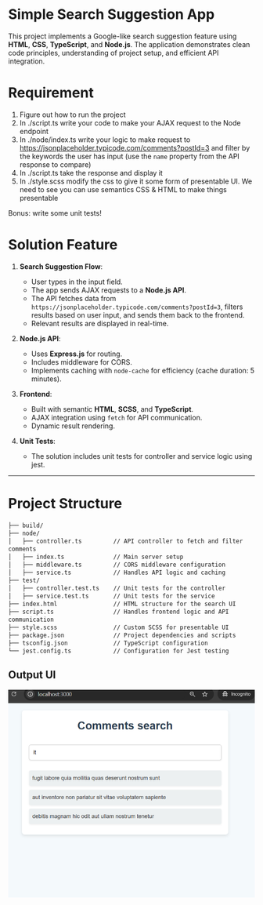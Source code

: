 # Simple Search Suggestion App

This project implements a Google-like search suggestion feature using **HTML**, **CSS**, **TypeScript**, and **Node.js**. The application demonstrates clean code principles, understanding of project setup, and efficient API integration.

# Requirement

1. Figure out how to run the project
2. In ./script.ts write your code to make your AJAX request to the Node endpoint
3. In ./node/index.ts write your logic to make request to https://jsonplaceholder.typicode.com/comments?postId=3 and filter by the keywords the user has input (use the `name` property from the API response to compare)
4. In ./script.ts take the response and display it
5. In ./style.scss modify the css to give it some form of presentable UI. We need to see you can use semantics CSS & HTML to make things presentable

Bonus: write some unit tests!

# Solution Feature

1. **Search Suggestion Flow**:

   - User types in the input field.
   - The app sends AJAX requests to a **Node.js API**.
   - The API fetches data from `https://jsonplaceholder.typicode.com/comments?postId=3`, filters results based on user input, and sends them back to the frontend.
   - Relevant results are displayed in real-time.

2. **Node.js API**:

   - Uses **Express.js** for routing.
   - Includes middleware for CORS.
   - Implements caching with `node-cache` for efficiency (cache duration: 5 minutes).

3. **Frontend**:

   - Built with semantic **HTML**, **SCSS**, and **TypeScript**.
   - AJAX integration using `fetch` for API communication.
   - Dynamic result rendering.

4. **Unit Tests**:
   - The solution includes unit tests for controller and service logic using jest.

---

# Project Structure

```plaintext
├── build/
├── node/
│   ├── controller.ts         // API controller to fetch and filter comments
│   ├── index.ts              // Main server setup
│   ├── middleware.ts         // CORS middleware configuration
│   ├── service.ts            // Handles API logic and caching
├── test/
│   ├── controller.test.ts    // Unit tests for the controller
│   ├── service.test.ts       // Unit tests for the service
├── index.html                // HTML structure for the search UI
├── script.ts                 // Handles frontend logic and API communication
├── style.scss                // Custom SCSS for presentable UI
├── package.json              // Project dependencies and scripts
├── tsconfig.json             // TypeScript configuration
└── jest.config.ts            // Configuration for Jest testing
```
## Output UI
![UI](ui.png)